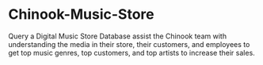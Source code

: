 # Chinook-Music-Store
Query a Digital Music Store Database
assist the Chinook team with understanding the media in their store, their customers, and employees to get top music genres, top customers, and top artists to increase their sales.
